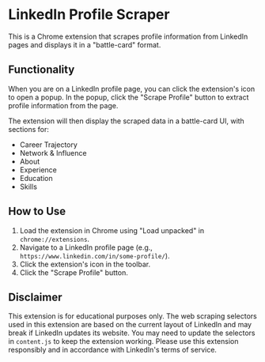 # LinkedIn Profile Scraper

This is a Chrome extension that scrapes profile information from LinkedIn pages and displays it in a "battle-card" format.

## Functionality

When you are on a LinkedIn profile page, you can click the extension's icon to open a popup. In the popup, click the "Scrape Profile" button to extract profile information from the page.

The extension will then display the scraped data in a battle-card UI, with sections for:
-   Career Trajectory
-   Network & Influence
-   About
-   Experience
-   Education
-   Skills

## How to Use

1.  Load the extension in Chrome using "Load unpacked" in `chrome://extensions`.
2.  Navigate to a LinkedIn profile page (e.g., `https://www.linkedin.com/in/some-profile/`).
3.  Click the extension's icon in the toolbar.
4.  Click the "Scrape Profile" button.

## Disclaimer

This extension is for educational purposes only. The web scraping selectors used in this extension are based on the current layout of LinkedIn and may break if LinkedIn updates its website. You may need to update the selectors in `content.js` to keep the extension working. Please use this extension responsibly and in accordance with LinkedIn's terms of service.
